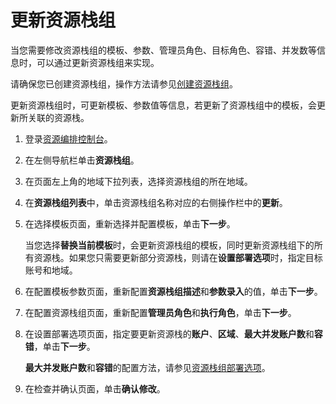 # 更新资源栈组

当您需要修改资源栈组的模板、参数、管理员角色、目标角色、容错、并发数等信息时，可以通过更新资源栈组来实现。

请确保您已创建资源栈组，操作方法请参见[创建资源栈组](/intl.zh-CN/资源栈组/创建资源栈组.md)。

更新资源栈组时，可更新模板、参数值等信息，若更新了资源栈组中的模板，会更新所关联的资源栈。

1.  登录[资源编排控制台](http://ros.console.aliyun.com)。

2.  在左侧导航栏单击**资源栈组**。

3.  在页面左上角的地域下拉列表，选择资源栈组的所在地域。

4.  在**资源栈组列表**中，单击资源栈组名称对应的右侧操作栏中的**更新**。

5.  在选择模板页面，重新选择并配置模板，单击**下一步**。

    当您选择**替换当前模板**时，会更新资源栈组的模板，同时更新资源栈组下的所有资源栈。如果您只需要更新部分资源栈，则请在**设置部署选项**时，指定目标账号和地域。

6.  在配置模板参数页面，重新配置**资源栈组描述**和**参数录入**的值，单击**下一步**。

7.  在配置资源栈组页面，重新配置**管理员角色**和**执行角色**，单击**下一步**。

8.  在设置部署选项页面，指定要更新资源栈的**账户**、**区域**、**最大并发账户数**和**容错**，单击**下一步**。

    **最大并发账户数**和**容错**的配置方法，请参见[资源栈组部署选项](/intl.zh-CN/资源栈组/概览.md)。

9.  在检查并确认页面，单击**确认修改**。


